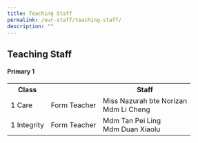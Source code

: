 ```yaml
---
title: Teaching Staff
permalink: /our-staff/teaching-staff/
description: ""
---
```

## **Teaching Staff**

####  Primary 1
<table style="width:100%">
  <tr>
    <th>Class</th>
    <th></th>
    <th>Staff</th>
  </tr>
  <tr>
    <td>1 Care</td>
    <td>Form Teacher</td>
    <td>Miss Nazurah bte Norizan <br>
		Mdm Li Cheng</td>
		
  </tr>
  <tr>
    <td>1 Integrity</td>
    <td>Form Teacher</td>
    <td>Mdm Tan Pei Ling <br>
		Mdm Duan Xiaolu</td>
  </tr>
</table>